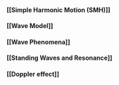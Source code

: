 #### [[Simple Harmonic Motion (SMH)]]
#### [[Wave Model]]

#### [[Wave Phenomena]]

#### [[Standing Waves and Resonance]]

#### [[Doppler effect]]